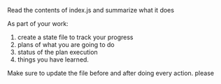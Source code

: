 Read the contents of index.js and summarize what it does

As part of your work:
1. create a state file to track your progress
2. plans of what you are going to do
3. status of the plan execution
4. things you have learned.

Make sure to update the file before and after doing every action. please
